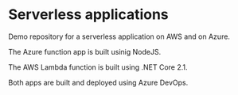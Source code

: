 # Serverless applications
Demo repository for a serverless application on AWS and on Azure.

The Azure function app is built usinig NodeJS.

The AWS Lambda function is built using .NET Core 2.1.

Both apps are built and deployed using Azure DevOps.
